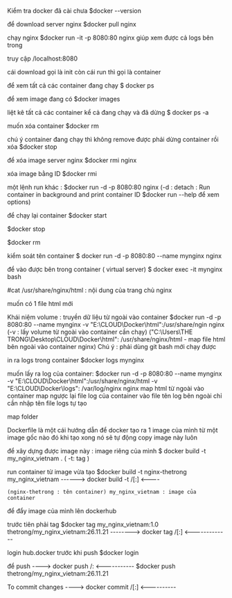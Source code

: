 Kiểm tra docker đã cài chưa 
$docker --version

để download server nginx
$docker pull nginx

chạy nginx
$docker run -it -p 8080:80 nginx
giúp xem được cả logs bên trong 

truy cập /localhost:8080

cái download gọi là init
còn cái run thì gọi là container

để xem tất cả các container đang chạy 
$ docker ps

để xem image đang có
$docker images

liệt kê tất cả các container kể cả đang chạy và đã dừng 
$ docker ps -a

muốn xóa container
$docker rm <ID container>

chú ý container đang chạy thì không remove được
phải dừng container rồi xóa
$docker stop <ID container>

để xóa image  server nginx
$docker rmi nginx

xóa image bằng ID
$docker rmi <ID>

một lệnh run khác :
$docker run -d -p 8080:80 nginx
(-d : detach  : Run container in background and print container ID 
$docker run --help để xem options)

để chạy lại container
$docker start <name container>

$docker stop <name container>

$docker rm <name container>

kiểm soát tên container
$ docker run -d -p 8080:80 --name mynginx nginx


để vào được bên trong container ( virtual server)
$ docker exec -it mynginx bash

#cat /usr/share/nginx/html         : nội dung của trang chủ nginx

muốn có 1 file html mới 


Khái niệm volume : truyền dữ liệu từ ngoài vào container
$docker run -d -p 8080:80 --name mynginx -v "E:\CLOUD\Docker\html":/usr/share/ngin nginx
(-v : lấy volume từ ngoài vào container cần chạy)
("C:\Users\THE TRONG\Desktop\CLOUD\Docker\html": /usr/share/nginx/html - map file html bên ngoài vào container nginx)
Chú ý : phải dùng git bash mới chạy được 


in ra logs trong container
$docker logs mynginx

muốn lấy ra log của container: 
$docker run -d -p 8080:80 --name mynginx -v "E:\CLOUD\Docker\html":/usr/share/nginx/html -v "E:\CLOUD\Docker\logs": /var/log/nginx nginx
                                        map html từ ngoài vào container                 map ngược lại file log của container vào file tên log bên ngoài
                                                                                        chỉ cần nhập tên file logs tự tạo

map folder

Dockerfile
là một cái hướng dẫn để docker tạo ra 1 image của mình từ một image gốc nào đó
khi tạo xong nó sẽ tự động copy image này luôn

để xây dựng được image này :  image riêng của mình
$ docker build -t my_nginx_vietnam .
( -t: tag  )

run container từ image vừa tạo
$docker build -t nginx-thetrong my_nginx_vietnam
------> docker build -t <hub-user>/<repo-name>[:<tag>]  <----

    (nginx-thetrong : tên container) my_nginx_vietnam : image của container

để đẩy image của mình lên dockerhub

trước tiên phải tag
$docker tag my_nginx_vietnam:1.0 thetrong/my_nginx_vietnam:26.11.21
--------> docker tag <existing-image> <hub-user>/<repo-name>[:<tag>] <-------------

login hub.docker trước khi push
$docker login

để push
----> docker push <hub-user>/<repo-name>:<tag>      <-----------
$docker push thetrong/my_nginx_vietnam:26.11.21

To commit changes
----> docker commit <existing-container> <hub-user>/<repo-name>[:<tag>] <----------

